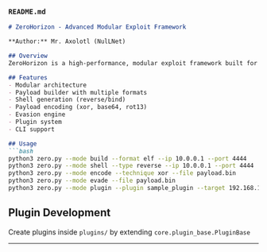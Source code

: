 ### `README.md`
```markdown
# ZeroHorizon - Advanced Modular Exploit Framework

**Author:** Mr. Axolotl (NulLNet)

## Overview
ZeroHorizon is a high-performance, modular exploit framework built for advanced red teaming, penetration testing, and evasion tactics. Inspired by top-tier commercial tools.

## Features
- Modular architecture
- Payload builder with multiple formats
- Shell generation (reverse/bind)
- Payload encoding (xor, base64, rot13)
- Evasion engine
- Plugin system
- CLI support

## Usage
```bash
python3 zero.py --mode build --format elf --ip 10.0.0.1 --port 4444
python3 zero.py --mode shell --type reverse --ip 10.0.0.1 --port 4444
python3 zero.py --mode encode --technique xor --file payload.bin
python3 zero.py --mode evade --file payload.bin
python3 zero.py --mode plugin --plugin sample_plugin --target 192.168.1.10
```

## Plugin Development
Create plugins inside `plugins/` by extending `core.plugin_base.PluginBase`

---
